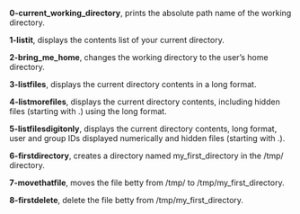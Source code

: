 **0-current_working_directory**, prints the absolute path name of the working directory.

**1-listit**, displays the contents list of your current directory.

**2-bring_me_home**, changes the working directory to the user’s home directory.

**3-listfiles**, displays the current directory contents in a long format.

**4-listmorefiles**, displays the current directory contents, including hidden files (starting with .) using the long format.

**5-listfilesdigitonly**, displays the current directory contents, long format, user and group IDs displayed numerically and hidden files (starting with .).

**6-firstdirectory**, creates a directory named my_first_directory in the /tmp/ directory.

**7-movethatfile**, moves the file betty from /tmp/ to /tmp/my_first_directory.

**8-firstdelete**, delete the file betty from /tmp/my_first_directory.
